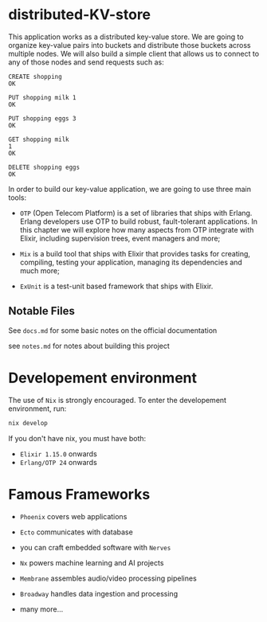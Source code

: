 # distributed-KV-store

This application works as a distributed key-value store. We are going to organize key-value pairs into buckets and distribute those buckets across multiple nodes. We will also build a simple client that allows us to connect to any of those nodes and send requests such as:
```
CREATE shopping
OK

PUT shopping milk 1
OK

PUT shopping eggs 3
OK

GET shopping milk
1
OK

DELETE shopping eggs
OK
```
In order to build our key-value application, we are going to use three main tools:

- `OTP` (Open Telecom Platform) is a set of libraries that ships with Erlang. Erlang developers use OTP to build robust, fault-tolerant applications. In this chapter we will explore how many aspects from OTP integrate with Elixir, including supervision trees, event managers and more;

- `Mix` is a build tool that ships with Elixir that provides tasks for creating, compiling, testing your application, managing its dependencies and much more;

- `ExUnit` is a test-unit based framework that ships with Elixir.

## Notable Files

See `docs.md` for some basic notes on the official documentation

see `notes.md` for notes about building this project

# Developement environment

The use of `Nix` is strongly encouraged. To enter the developement environment, run:
```bash
nix develop
```

If you don't have nix, you must have both:
- `Elixir 1.15.0` onwards
- `Erlang/OTP 24` onwards

# Famous Frameworks

- `Phoenix` covers web applications

- `Ecto` communicates with database

- you can craft embedded software with `Nerves`

- `Nx` powers machine learning and AI projects

- `Membrane` assembles audio/video processing pipelines

- `Broadway` handles data ingestion and processing

- many more...

